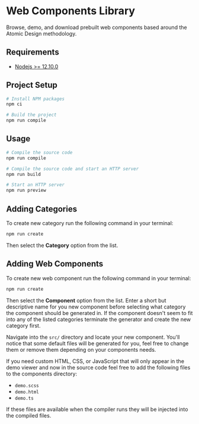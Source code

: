 # Web Components Library

Browse, demo, and download prebuilt web components based around the Atomic Design methodology.

## Requirements

- [Nodejs >= 12.10.0](https://nodejs.org/en/)

## Project Setup

```sh
# Install NPM packages
npm ci

# Build the project
npm run compile
```

## Usage

```sh
# Compile the source code
npm run compile

# Compile the source code and start an HTTP server
npm run build

# Start an HTTP server
npm run preview
```

## Adding Categories

To create new category run the following command in your terminal:

```sh
npm run create
```

Then select the **Category** option from the list.

## Adding Web Components

To create new web component run the following command in your terminal:

```sh
npm run create
```

Then select the **Component** option from the list. Enter a short but descriptive name for you new component before selecting what category the component should be generated in. If the component doesn't seem to fit into any of the listed categories terminate the generator and create the new category first.

Navigate into the `src/` directory and locate your new component. You'll notice that some default files will be generated for you, feel free to change them or remove them depending on your components needs.

If you need custom HTML, CSS, or JavaScript that will only appear in the demo viewer and now in the source code feel free to add the following files to the components directory:

- `demo.scss`
- `demo.html`
- `demo.ts`

If these files are available when the compiler runs they will be injected into the compiled files.
